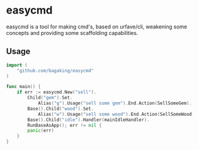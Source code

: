 # easycmd

easycmd is a tool for making cmd's, based on urfave/cli, weakening some concepts and providing some scaffolding capabilities.

## Usage

```go
import (
    "github.com/bagaking/easycmd"
)

func main() {
    if err := easycmd.New("sell").
        Child("gem").Set.
            Alias("g").Usage("sell some gem").End.Action(SellSomeGem).
        Base().Child("wood").Set.
            Alias("w").Usage("sell some wood").End.Action(SellSomeWood).Flags(flagsWood).
        Base().Child("idle").Handler(mainIdleHandler).
        RunBaseAsApp(); err != nil {
        panic(err)
    }
}
```

